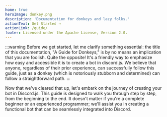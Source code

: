```yaml
---
home: true
heroImage: donkey.png
description: 'Documentation for donkeys and lazy folks.'
actionText: Get Started →
actionLink: /guide/
footer: Licensed under the Apache License, Version 2.0.
---
```

:::warning
Before we get started, let me clarify something essential: the title of this documentation, "A Guide for Donkeys," is by no means an implication that you are foolish. Quite the opposite! It's a friendly way to emphasize how easy and accessible it is to create a bot in discord.js. We believe that anyone, regardless of their prior experience, can successfully follow this guide, just as a donkey (which is notoriously stubborn and determined) can follow a straightforward path.
:::

Now that we've cleared that up, let's embark on the journey of creating your bot in Discord.js. This guide is designed to walk you through step by step, from the beginning to the end. It doesn't matter if you're a complete beginner or an experienced programmer; we'll assist you in creating a functional bot that can be seamlessly integrated into Discord.
